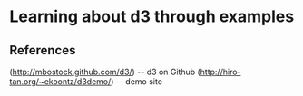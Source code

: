 Learning about d3 through examples
==================================

References
----------

(http://mbostock.github.com/d3/) -- d3 on Github
(http://hiro-tan.org/~ekoontz/d3demo/) -- demo site
